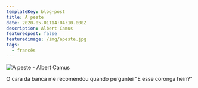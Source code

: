 ```yaml
---
templateKey: blog-post
title: A peste
date: 2020-05-01T14:04:10.000Z
description: Albert Camus
featuredpost: false
featuredimage: /img/apeste.jpg
tags:
  - francês
---
```

![A peste - Albert Camus](/img/apeste.jpg "A peste - Albert Camus")

O cara da banca me recomendou quando perguntei "E esse coronga hein?"
